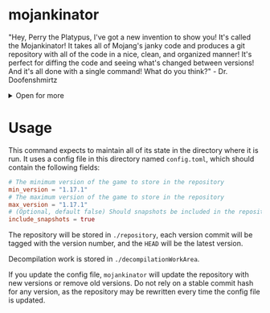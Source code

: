 mojankinator
============
"Hey, Perry the Platypus, I've got a new invention to show you! It's called the Mojankinator! It takes all of Mojang's
janky code and produces a git repository with all of the code in a nice, clean, and organized manner! It's perfect for
diffing the code and seeing what's changed between versions! And it's all done with a single command! What do you
think?" - Dr. Doofenshmirtz

<details>
<summary>Open for more</summary>
"What? How does this help me take over the Tri-State Area? Well, you see, Perry the Platypus, if I can figure out
what Mojang is doing, I can figure out how to do it better! Then my game will be more popular than Minecraft, and
I'll be able to take over the Tri-State Area! It's foolproof!" - Dr. Doofenshmirtz
</details>

Usage
=====
This command expects to maintain all of its state in the directory where it is run. It uses a config file in this
directory named `config.toml`, which should contain the following fields:

```toml
# The minimum version of the game to store in the repository
min_version = "1.17.1"
# The maximum version of the game to store in the repository
max_version = "1.17.1"
# (Optional, default false) Should snapshots be included in the repository?
include_snapshots = true
```

The repository will be stored in `./repository`, each version commit will be tagged with the version number, and the
`HEAD` will be the latest version.

Decompilation work is stored in `./decompilationWorkArea`.

If you update the config file, `mojankinator` will update the repository with new versions or remove old versions. Do
not rely on a stable commit hash for any version, as the repository may be rewritten every time the config file is
updated.
